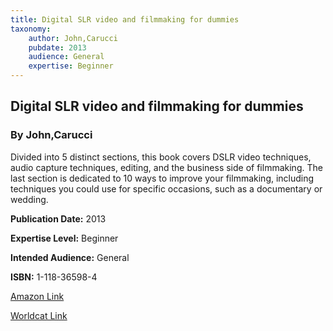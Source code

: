 ```yaml
---
title: Digital SLR video and filmmaking for dummies
taxonomy:
	author: John,Carucci
	pubdate: 2013
	audience: General
	expertise: Beginner
---
```

## Digital SLR video and filmmaking for dummies
### By John,Carucci
Divided into 5 distinct sections, this book covers DSLR video techniques, audio capture techniques, editing, and the business side of filmmaking.  The last section is dedicated to 10 ways to improve your filmmaking, including techniques you could use for specific occasions, such as a documentary or wedding.

**Publication Date:** 2013

**Expertise Level:** Beginner

**Intended Audience:** General

**ISBN:** 1-118-36598-4

[Amazon Link](https://www.amazon.com/Digital-SLR-Video-Filmmaking-Dummies/dp/1118365984/ref=sr_1_3?keywords=Digital+SLR+video+and+filmmaking+for+dummies&qid=1571941215&sr=8-3)

[Worldcat Link](https://www.worldcat.org/title/digital-slr-video-filmmaking-for-dummies/oclc/916522117&referer=brief_results)